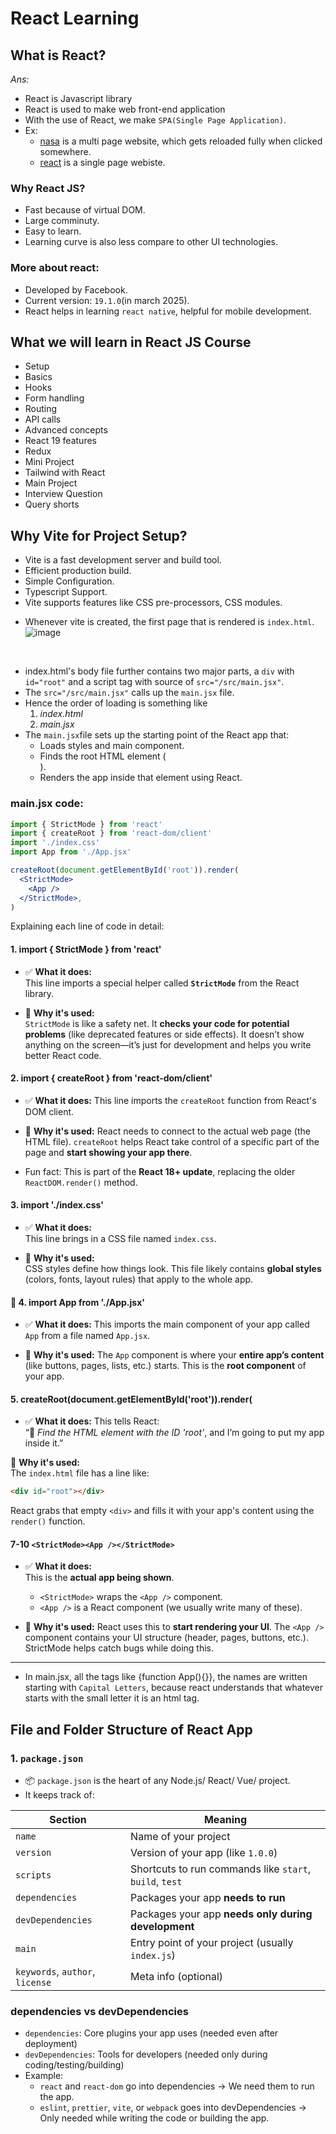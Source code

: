 # React Learning

## What is React?

_Ans:_
- React is Javascript library
- React is used to make web front-end application
- With the use of React, we make `SPA(Single Page Application)`.
- Ex:
  - [nasa](https://nasa.gov) is a multi page website, which gets reloaded fully when clicked somewhere.
  - [react](https://react.dev) is a single page webiste.

### Why React JS?
* Fast because of virtual DOM.
* Large comminuty.
* Easy to learn.
* Learning curve is also less compare to other UI technologies.

### More about react:
- Developed by Facebook.
- Current version: `19.1.0`(in march 2025).
- React helps in learning `react native`, helpful for mobile development.


## What we will learn in React JS Course
* Setup
* Basics
* Hooks
* Form handling
* Routing
* API calls
* Advanced concepts
* React 19 features
* Redux
* Mini Project
* Tailwind with React
* Main Project
* Interview Question
* Query shorts


## Why Vite for Project Setup?
- Vite is a fast development server and build tool.
- Efficient production build.
- Simple Configuration.
- Typescript Support.
- Vite supports features like CSS pre-processors, CSS modules.


* Whenever vite is created, the first page that is rendered is `index.html`.
![image](https://github.com/user-attachments/assets/d1102f7c-1ef2-472e-941c-c4c192e14cab)
<br>

* index.html's body file further contains two major parts, a `div` with `id="root"` and a script tag with source of `src="/src/main.jsx"`.
* The `src="/src/main.jsx"` calls up the `main.jsx` file.
* Hence the order of loading is something like 
  1. _index.html_
  2. _main.jsx_
* The `main.jsx`file sets up the starting point of the React app that:
  - Loads styles and main component.
  - Finds the root HTML element (<div id="root">).
  - Renders the app inside that element using React.

### main.jsx code:
```jsx
import { StrictMode } from 'react'
import { createRoot } from 'react-dom/client'
import './index.css'
import App from './App.jsx'

createRoot(document.getElementById('root')).render(
  <StrictMode>
    <App />
  </StrictMode>,
)
```

Explaining each line of code in detail:

#### 1. import { StrictMode } from 'react'

* ✅ **What it does:**  
This line imports a special helper called **`StrictMode`** from the React library.

* 🧠 **Why it's used:**  
`StrictMode` is like a safety net. It **checks your code for potential problems** (like deprecated features or side effects). It doesn’t show anything on the screen—it’s just for development and helps you write better React code.

#### 2. import { createRoot } from 'react-dom/client'

* ✅ **What it does:**
This line imports the `createRoot` function from React's DOM client.

* 🧠 **Why it's used:**
React needs to connect to the actual web page (the HTML file). `createRoot` helps React take control of a specific part of the page and **start showing your app there**.

* Fun fact: This is part of the **React 18+ update**, replacing the older `ReactDOM.render()` method.

#### 3. import './index.css'
* ✅ **What it does:**  
This line brings in a CSS file named `index.css`.

* 🧠 **Why it's used:**  
CSS styles define how things look. This file likely contains **global styles** (colors, fonts, layout rules) that apply to the whole app.

#### 🔴 4. import App from './App.jsx'
* ✅ **What it does:**
This imports the main component of your app called `App` from a file named `App.jsx`.

* 🧠 **Why it's used:**
The `App` component is where your **entire app’s content** (like buttons, pages, lists, etc.) starts. This is the **root component** of your app.

#### 5. createRoot(document.getElementById('root')).render(
* ✅ **What it does:** This tells React:  
“🎯 *Find the HTML element with the ID 'root'*, and I’m going to put my app inside it.”

🧠 **Why it's used:**  
The `index.html` file has a line like:
```html
<div id="root"></div>
````

React grabs that empty `<div>` and fills it with your app's content using the `render()` function.
#### 7-10 ``<StrictMode><App /></StrictMode>``
* ✅ **What it does:**  
This is the **actual app being shown**.

  * `<StrictMode>` wraps the `<App />` component.
  * `<App />` is a React component (we usually write many of these).

* 🧠 **Why it's used:**
React uses this to **start rendering your UI**. The `<App />` component contains your UI structure (header, pages, buttons, etc.).
StrictMode helps catch bugs while doing this.

****
* In main.jsx, all the tags like {function App(){}}, the names are written starting with `Capital Letters`, because react understands that whatever starts with the small letter it is an html tag.

## File and Folder Structure of React App

### 1. `package.json`
- 📦 `package.json` is the heart of any Node.js/ React/ Vue/ project.
- It keeps track of:

| Section                         | Meaning                                                 |
| ------------------------------- | ------------------------------------------------------- |
| `name`                          | Name of your project                                    |
| `version`                       | Version of your app (like `1.0.0`)                      |
| `scripts`                       | Shortcuts to run commands like `start`, `build`, `test` |
| `dependencies`                  | Packages your app **needs to run**                      |
| `devDependencies`               | Packages your app **needs only during development**     |
| `main`                          | Entry point of your project (usually `index.js`)        |
| `keywords`, `author`, `license` | Meta info (optional)                                    |


### dependencies vs devDependencies
* `dependencies`: Core plugins your app uses (needed even after deployment)
* `devDependencies`: Tools for developers (needed only during coding/testing/building)
* Example:
  * `react` and `react-dom` go into dependencies → We need them to run the app.
  * `eslint`, `prettier`, `vite`, or `webpack` goes into devDependencies → Only needed while writing the code or building the app.














